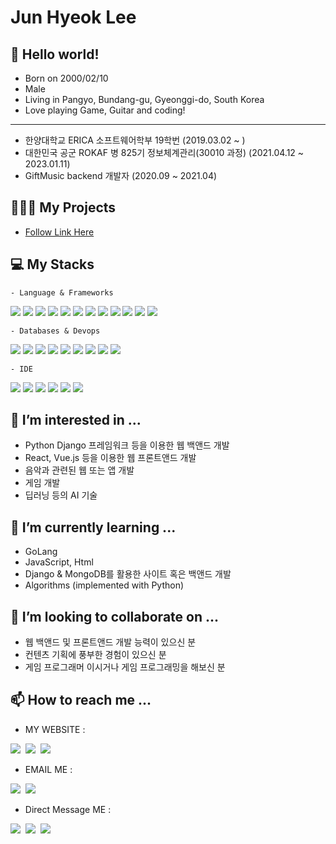 # Jun Hyeok Lee

## 👋 Hello world!
  - Born on 2000/02/10
  - Male
  - Living in Pangyo, Bundang-gu, Gyeonggi-do, South Korea
  - Love playing Game, Guitar and coding!   
 ---------------------------
     
  
  - 한양대학교 ERICA 소프트웨어학부 19학번 (2019.03.02 ~ )
  - 대한민국 공군 ROKAF 병 825기 정보체계관리(30010 과정) (2021.04.12 ~ 2023.01.11)
  - GiftMusic backend 개발자 (2020.09 ~ 2021.04)
   
  ## 🧑🏻‍💻 My Projects

  - [Follow Link Here](https://github.com/bnbong/bnbong.github.io)
    
  ## 💻 My Stacks
    
    - Language & Frameworks
  <div>
    <img src="https://img.shields.io/badge/Python-3776AB?style=flat-square&logo=Python&logoColor=white"/>
    <img src="https://img.shields.io/badge/C-A8B9CC?style=flat-square&logo=C&logoColor=white"/>
    <img src="https://img.shields.io/badge/C%2B%2B-00599C?style=flat-sqaure&logo=c%2B%2B&logoColor=white"/>
    <img src="https://img.shields.io/badge/Java-F7DF1E?style=flat-square&logo=Java&logoColor=black"/>
    <img src="https://img.shields.io/badge/R-276DC3?style=flat-square&logo=r&logoColor=white"/>
    <img src="https://img.shields.io/badge/Django-092E20?style=flat-square&logo=Django&logoColor=white"/>
    <img src="https://img.shields.io/badge/firebase-ffca28?style=flat-square&logo=firebase&logoColor=black"/>
    <img src="https://img.shields.io/badge/Junit5-25A162?style=flat-square&logo=junit5&logoColor=white"/>
    <img src="https://img.shields.io/badge/JWT-000000?style=flat-square&logo=JSON%20web%20tokens&logoColor=white"/>
    <img src="https://img.shields.io/badge/Nginx-009639?style=flat-square&logo=nginx&logoColor=white"/>
    <img src="	https://img.shields.io/badge/Postman-FF6C37?style=flat-square&logo=Postman&logoColor=white"/>
    <img src="https://img.shields.io/badge/Android%20Studio-FFFFFF?style=flat-square&logo=Android%20Studio"/>
  </div>

    - Databases & Devops
  <div>
    <img src="https://img.shields.io/badge/MongoDB-4EA94B?style=flat-square&logo=MongoDB&logoColor=white"/>
    <img src="https://img.shields.io/badge/Mysql-005C84?style=flat-square&logo=MySql&logoColor=white"/>
    <img src="https://img.shields.io/badge/PostgreSQL-316192?style=flat-square&logo=PostgreSQL&logoColor=white"/>
    <img src="https://img.shields.io/badge/elasticsearch-005571?style=flat-square&logo=elasticsearch&logoColor=white"/>
    <img src="https://img.shields.io/badge/SQLite-07405E?style=flat-square&style=for-the-badge&logo=sqlite&logoColor=white"/>
    <img src="https://img.shields.io/badge/Github-092E20?style=flat-square&logo=Github&logoColor=white"/>
    <img src="https://img.shields.io/badge/Git-F05032?style=flat-square&logo=Git&logoColor=white"/>
    <img src="https://img.shields.io/badge/Jira-0052CC?style=flat-square&logo=Jira&logoColor=white"/>
    <img src="https://img.shields.io/badge/Jenkins-D24939?style=flat-sqaure&logo=Jenkins&logoColor=white"/>
  </div>

    - IDE
  <div>
    <img src="https://img.shields.io/badge/Eclipse-2C2255?style=flat-square&logo=eclipse&logoColor=white"/>
    <img src="https://img.shields.io/badge/IntelliJ_IDEA-000000.svg?style=flat-square&logo=intellij-idea&logoColor=white"/>
    <img src="	https://img.shields.io/badge/PyCharm-000000.svg?&style=flat-square&logo=PyCharm&logoColor=white"/>
    <img src="https://img.shields.io/badge/RStudio-75AADB?style=flat-sqaure&logo=RStudio&logoColor=white"/>
    <img src="https://img.shields.io/badge/VIM-%2311AB00.svg?&style=flat-square&logo=vim&logoColor=white"/>
    <img src="https://img.shields.io/badge/Visual_Studio_Code-0078D4?style=flat-square&logo=visual%20studio%20code&logoColor=white"/>
  </div>
     
  ## 👀 I’m interested in ...

  - Python Django 프레임워크 등을 이용한 웹 백앤드 개발
  - React, Vue.js 등을 이용한 웹 프론트앤드 개발
  - 음악과 관련된 웹 또는 앱 개발
  - 게임 개발
  - 딥러닝 등의 AI 기술
   
  ## 🌱 I’m currently learning ...

  - GoLang
  - JavaScript, Html
  - Django & MongoDB를 활용한 사이트 혹은 백앤드 개발
  - Algorithms (implemented with Python)
   
  ## 💞️ I’m looking to collaborate on ...

  - 웹 백앤드 및 프론트앤드 개발 능력이 있으신 분
  - 컨텐츠 기획에 풍부한 경험이 있으신 분
  - 게임 프로그래머 이시거나 게임 프로그래밍을 해보신 분
   
  ## 📫 How to reach me ...

  - MY WEBSITE :
  <div>
    <a href="https://github.com/bnbong/"><img src="https://img.shields.io/badge/GitHub-181717?style=flat-square&logo=GitHub"/></a>&nbsp
    <a href="https://bnbongdevstory.tistory.com/"><img src="https://img.shields.io/badge/my tistory-000000?style=flat-square&logo=About.me&logoColor=white"/></a>&nbsp
    <a href="https://bnbong.pythonanywhere.com/"><img src="https://img.shields.io/badge/my website-000000?style=flat-square&logo=About.me&logoColor=white"/></a>&nbsp
  </div>

  - EMAIL ME : 
  <div>
    <a href="mailto:bbbong9@gmail.com"><img src="https://img.shields.io/badge/Gmail-d14836?style=flat-square&logo=Gmail&logoColor=white&link=bbbong9@gmail.com"/></a>&nbsp
    <a href="mailto:bnbong@naver.com"><img src="https://img.shields.io/badge/Naver-2DB400?style=flat-square&logo=Naver&logoColor=white&link=bnbong@naver.com"/></a>&nbsp
  </div>

  - Direct Message ME : 
  <div>
    <a href="https://www.instagram.com/j_hyeok__lee/?hl=ko"><img src="https://img.shields.io/badge/Instagram-E4405F?style=flat-square&logo=Instagram&logoColor=white&link=https://www.instagram.com/j_hyeok__lee/?hl=ko"/></a>&nbsp
    <a href="https://www.facebook.com/profile.php?id=100007712465866"><img src="https://img.shields.io/badge/Facebook-3b5998?style=flat-square&logo=Facebook&logoColor=white&link=https://www.facebook.com/profile.php?id=100007712465866"/></a>&nbsp
    <a href="https://www.linkedin.com/in/%EC%A4%80%ED%98%81-%EC%9D%B4-669733231/"><img src="https://img.shields.io/badge/LinkedIn-0077B5?style=flat-square&logo=linkedin&logoColor=white"/></a>&nbsp
  </div>
  <br>
